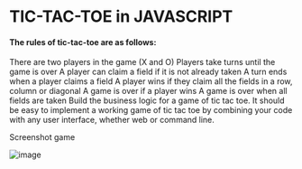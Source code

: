 # TIC-TAC-TOE in JAVASCRIPT

#### The rules of tic-tac-toe are as follows:

There are two players in the game (X and O)
Players take turns until the game is over
A player can claim a field if it is not already taken
A turn ends when a player claims a field
A player wins if they claim all the fields in a row, column or diagonal
A game is over if a player wins
A game is over when all fields are taken
Build the business logic for a game of tic tac toe. It should be easy to implement a working game of tic tac toe by combining your code with any user interface, whether web or command line.

Screenshot game

![image](https://user-images.githubusercontent.com/33194929/43360806-a263db0e-92b6-11e8-9747-63a87afea59e.png)
